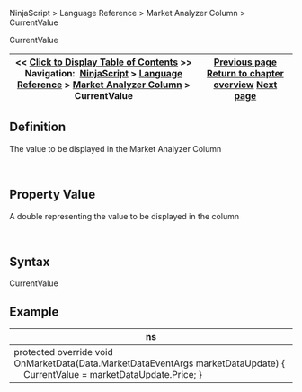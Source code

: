 ﻿


NinjaScript \> Language Reference \> Market Analyzer Column \> CurrentValue






















CurrentValue







| \<\< [Click to Display Table of Contents](currentvalue.md) \>\> **Navigation:**     [NinjaScript](ninjascript-1.md) \> [Language Reference](language_reference_wip-1.md) \> [Market Analyzer Column](market_analyzer_column-1.md) \> CurrentValue | [Previous page](currenttext-1.md) [Return to chapter overview](market_analyzer_column-1.md) [Next page](datatype-1.md) |
| --- | --- |











## Definition


The value to be displayed in the Market Analyzer Column


 


## Property Value


A double representing the value to be displayed in the column


 


## Syntax


CurrentValue


## 


## Example




| ns |
| --- |
| protected override void OnMarketData(Data.MarketDataEventArgs marketDataUpdate) {      CurrentValue \= marketDataUpdate.Price; } |









